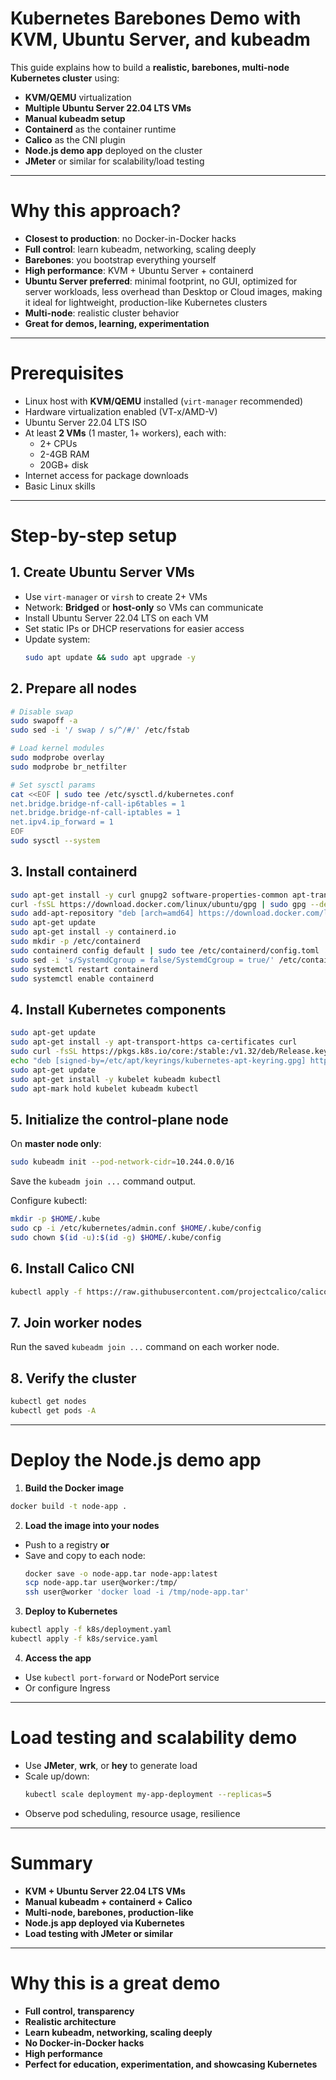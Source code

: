 # Kubernetes Barebones Demo with KVM, Ubuntu Server, and kubeadm

This guide explains how to build a **realistic, barebones, multi-node Kubernetes cluster** using:

- **KVM/QEMU** virtualization
- **Multiple Ubuntu Server 22.04 LTS VMs**
- **Manual kubeadm setup**
- **Containerd** as the container runtime
- **Calico** as the CNI plugin
- **Node.js demo app** deployed on the cluster
- **JMeter** or similar for scalability/load testing

---

# Why this approach?
- **Closest to production**: no Docker-in-Docker hacks
- **Full control**: learn kubeadm, networking, scaling deeply
- **Barebones**: you bootstrap everything yourself
- **High performance**: KVM + Ubuntu Server + containerd
- **Ubuntu Server preferred**: minimal footprint, no GUI, optimized for server workloads, less overhead than Desktop or Cloud images, making it ideal for lightweight, production-like Kubernetes clusters
- **Multi-node**: realistic cluster behavior
- **Great for demos, learning, experimentation**

---

# Prerequisites

- Linux host with **KVM/QEMU** installed (`virt-manager` recommended)
- Hardware virtualization enabled (VT-x/AMD-V)
- Ubuntu Server 22.04 LTS ISO
- At least **2 VMs** (1 master, 1+ workers), each with:
  - 2+ CPUs
  - 2-4GB RAM
  - 20GB+ disk
- Internet access for package downloads
- Basic Linux skills

---

# Step-by-step setup

## 1. Create Ubuntu Server VMs

- Use `virt-manager` or `virsh` to create 2+ VMs  
- Network: **Bridged** or **host-only** so VMs can communicate
- Install Ubuntu Server 22.04 LTS on each VM
- Set static IPs or DHCP reservations for easier access
- Update system:
  ```bash
  sudo apt update && sudo apt upgrade -y
  ```

## 2. Prepare all nodes

```bash
# Disable swap
sudo swapoff -a
sudo sed -i '/ swap / s/^/#/' /etc/fstab

# Load kernel modules
sudo modprobe overlay
sudo modprobe br_netfilter

# Set sysctl params
cat <<EOF | sudo tee /etc/sysctl.d/kubernetes.conf
net.bridge.bridge-nf-call-ip6tables = 1
net.bridge.bridge-nf-call-iptables = 1
net.ipv4.ip_forward = 1
EOF
sudo sysctl --system
```

## 3. Install containerd

```bash
sudo apt-get install -y curl gnupg2 software-properties-common apt-transport-https ca-certificates
curl -fsSL https://download.docker.com/linux/ubuntu/gpg | sudo gpg --dearmor -o /etc/apt/trusted.gpg.d/docker.gpg
sudo add-apt-repository "deb [arch=amd64] https://download.docker.com/linux/ubuntu $(lsb_release -cs) stable"
sudo apt-get update
sudo apt-get install -y containerd.io
sudo mkdir -p /etc/containerd
sudo containerd config default | sudo tee /etc/containerd/config.toml
sudo sed -i 's/SystemdCgroup = false/SystemdCgroup = true/' /etc/containerd/config.toml
sudo systemctl restart containerd
sudo systemctl enable containerd
```

## 4. Install Kubernetes components

```bash
sudo apt-get update
sudo apt-get install -y apt-transport-https ca-certificates curl
sudo curl -fsSL https://pkgs.k8s.io/core:/stable:/v1.32/deb/Release.key | sudo gpg --dearmor -o /etc/apt/keyrings/kubernetes-apt-keyring.gpg
echo "deb [signed-by=/etc/apt/keyrings/kubernetes-apt-keyring.gpg] https://pkgs.k8s.io/core:/stable:/v1.32/deb/ /" | sudo tee /etc/apt/sources.list.d/kubernetes.list
sudo apt-get update
sudo apt-get install -y kubelet kubeadm kubectl
sudo apt-mark hold kubelet kubeadm kubectl
```

## 5. Initialize the control-plane node

On **master node only**:

```bash
sudo kubeadm init --pod-network-cidr=10.244.0.0/16
```

Save the `kubeadm join ...` command output.

Configure kubectl:

```bash
mkdir -p $HOME/.kube
sudo cp -i /etc/kubernetes/admin.conf $HOME/.kube/config
sudo chown $(id -u):$(id -g) $HOME/.kube/config
```

## 6. Install Calico CNI

```bash
kubectl apply -f https://raw.githubusercontent.com/projectcalico/calico/v3.27.0/manifests/calico.yaml
```

## 7. Join worker nodes

Run the saved `kubeadm join ...` command on each worker node.

## 8. Verify the cluster

```bash
kubectl get nodes
kubectl get pods -A
```

---

# Deploy the Node.js demo app

1. **Build the Docker image**

```bash
docker build -t node-app .
```

2. **Load the image into your nodes**

- Push to a registry **or**
- Save and copy to each node:
  ```bash
  docker save -o node-app.tar node-app:latest
  scp node-app.tar user@worker:/tmp/
  ssh user@worker 'docker load -i /tmp/node-app.tar'
  ```

3. **Deploy to Kubernetes**

```bash
kubectl apply -f k8s/deployment.yaml
kubectl apply -f k8s/service.yaml
```

4. **Access the app**

- Use `kubectl port-forward` or NodePort service
- Or configure Ingress

---

# Load testing and scalability demo

- Use **JMeter**, **wrk**, or **hey** to generate load
- Scale up/down:
  ```bash
  kubectl scale deployment my-app-deployment --replicas=5
  ```
- Observe pod scheduling, resource usage, resilience

---

# Summary

- **KVM + Ubuntu Server 22.04 LTS VMs**
- **Manual kubeadm + containerd + Calico**
- **Multi-node, barebones, production-like**
- **Node.js app deployed via Kubernetes**
- **Load testing with JMeter or similar**

---

# Why this is a great demo

- **Full control, transparency**
- **Realistic architecture**
- **Learn kubeadm, networking, scaling deeply**
- **No Docker-in-Docker hacks**
- **High performance**
- **Perfect for education, experimentation, and showcasing Kubernetes**
